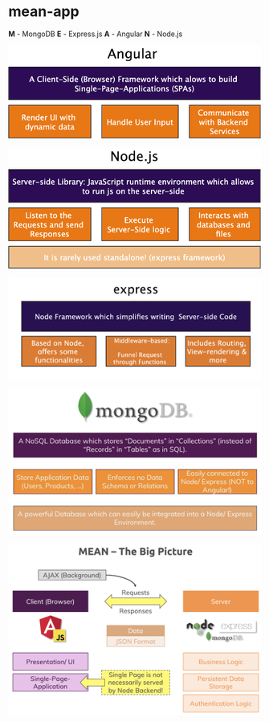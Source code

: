 # mean-app

**M** - MongoDB
**E** - Express.js
**A** - Angular 
**N** - Node.js

<p align="center">
  <img width="600" height=auto src="Images/Angular.png">
</p>

<p align="center">
  <img width="600" height=auto src="Images/NodeJs.png">
</p>

<p align="center">
  <img width="600" height=auto src="Images/Express.png">
</p>

<p align="center">
  <img width="600" height=auto src="Images/MongoDB.png">
</p>

<p align="center">
  <img width="600" height=auto src="Images/MeanStack.png">
</p>

